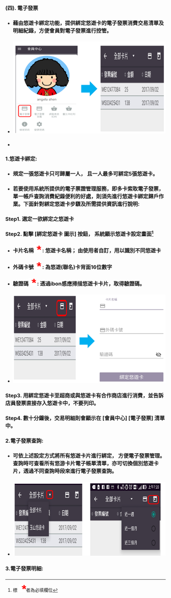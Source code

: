 ### \(四\). 電子發票

* ### 藉由悠遊卡綁定功能，提供綁定悠遊卡的電子發票消費交易清單及明細紀錄，方便會員對電子發票進行控管。
* ### ![](/assets/YoYo_5.png)
* ### 

### 1.**悠遊卡綁定:**

* ### 規定一張悠遊卡只可歸屬一人， 且一人最多可綁定5張悠遊卡。
* ### 若要使用系統所提供的電子票證管理服務，即多卡索取電子發票，單一帳戶查詢消費紀錄便利的好處，則須先進行悠遊卡綁定歸戶作業。下面針對綁定悠遊卡步驟及所需提供資訊進行說明:

### Step1. 選定一欲綁定之悠遊卡

### Step2. 點擊 \[綁定悠遊卡 圖示\] 按鈕， 系統顯示悠遊卡設定畫面[^1]

* ### 卡片名稱![](/assets/star.png) : 悠遊卡名稱； 由使用者自訂，用以識別不同悠遊卡
* ### 外碼卡號![](/assets/star.png) : 為悠遊\(聯名\)卡背面16位數字
* ### 驗證碼![](/assets/star.png)    : 透過ibon感應掃描悠遊卡卡片，取得驗證碼。
* ### ![](/assets/YoYo_7.png)

### Step3. 用綁定悠遊卡至超商或與悠遊卡有合作商店進行消費，並告訴店員發票直接存入悠遊卡中，不要列印。

### Step4. 數十分鐘後，交易明細則會顯示在 \[會員中心\] \[電子發票\] 清單中。

### 2.電子發票查詢:

* ### 可依上述設定方式將所有悠遊卡片進行綁定， 方便電子發票管理。 查詢時可查看所有悠游卡片電子帳單清單，亦可切換個別悠遊卡片，透過不同查詢時段來進行電子發票查詢。
* ### ![](/assets/YoYo_search.png)

### 3.電子發票明細:

### 

[^1]: 標 ![](/assets/star.png)者為必填欄位

